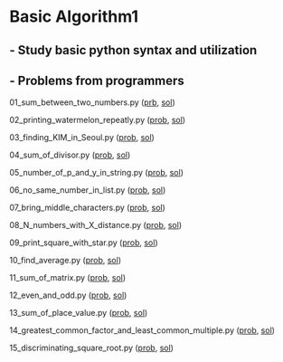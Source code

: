 # Basic Algorithm1  

## - Study basic python syntax and utilization  

## - Problems from programmers
01_sum_between_two_numbers.py ([prb](https://programmers.co.kr/learn/courses/30/lessons/12912?language=python3), [sol](./01_sum_between_two_numbers.py))

02_printing_watermelon_repeatly.py ([prob](https://programmers.co.kr/learn/courses/30/lessons/12922), [sol](./02_printing_watermelon_repeatly.py))

03_finding_KIM_in_Seoul.py ([prob](https://programmers.co.kr/learn/courses/30/lessons/12922), [sol](./03_finding_KIM_in_Seoul.py))

04_sum_of_divisor.py ([prob](https://programmers.co.kr/learn/courses/30/lessons/12928), [sol](./04_sum_of_divisor.py))

05_number_of_p_and_y_in_string.py ([prob](https://programmers.co.kr/learn/courses/30/lessons/12916), [sol](./05_number_of_p_and_y_in_string.py))

06_no_same_number_in_list.py ([prob](https://programmers.co.kr/learn/courses/30/lessons/12906), [sol](./06_no_same_number_in_list.py))

07_bring_middle_characters.py ([prob](https://programmers.co.kr/learn/courses/30/lessons/12903), [sol](07_bring_middle_characters.py))

08_N_numbers_with_X_distance.py ([prob](https://programmers.co.kr/learn/courses/30/lessons/12954#qna), [sol](08_N_numbers_with_X_distance.py))

09_print_square_with_star.py ([prob](https://programmers.co.kr/learn/courses/30/lessons/12969), [sol](./09_print_square_with_star.py))

10_find_average.py ([prob](https://programmers.co.kr/learn/courses/30/lessons/12944?language=python3), [sol](./10_find_average.py))

11_sum_of_matrix.py ([prob](https://programmers.co.kr/learn/courses/30/lessons/12950), [sol](./11_sum_of_matrix.py))

12_even_and_odd.py ([prob](https://programmers.co.kr/learn/courses/30/lessons/12937), [sol](./12_even_and_odd.py))

13_sum_of_place_value.py ([prob](https://programmers.co.kr/learn/courses/30/lessons/12931), [sol](./13_sum_of_place_value.py))

14_greatest_common_factor_and_least_common_multiple.py ([prob](https://programmers.co.kr/learn/courses/30/lessons/12940), [sol](14_greatest_common_factor_and_least_common_multiple.py))

15_discriminating_square_root.py ([prob](https://programmers.co.kr/learn/courses/30/lessons/12934), [sol](./15_discriminating_square_root.py))
